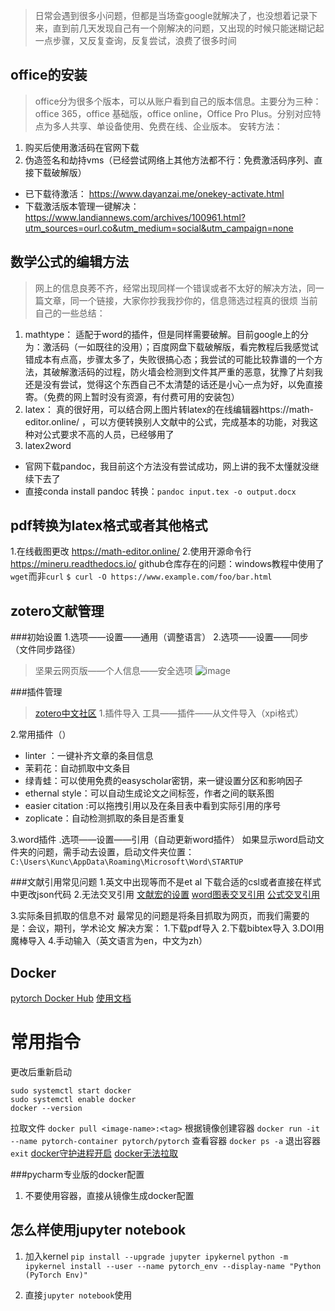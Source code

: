 > 日常会遇到很多小问题，但都是当场查google就解决了，也没想着记录下来，直到前几天发现自己有一个刚解决的问题，又出现的时候只能迷糊记起一点步骤，又反复查询，反复尝试，浪费了很多时间

## office的安装
> office分为很多个版本，可以从账户看到自己的版本信息。主要分为三种：office 365，office 基础版，office online，Office Pro Plus。分别对应特点为多人共享、单设备使用、免费在线、企业版本。
安转方法：
1. 购买后使用激活码在官网下载
2. 伪造签名和劫持vms（已经尝试网络上其他方法都不行：免费激活码序列、直接下载破解版）
- 已下载待激活： https://www.dayanzai.me/onekey-activate.html
- 下载激活版本管理一键解决：https://www.landiannews.com/archives/100961.html?utm_sources=ourl.co&utm_medium=social&utm_campaign=none

## 数学公式的编辑方法
> 网上的信息良莠不齐，经常出现同样一个错误或者不太好的解决方法，同一篇文章，同一个链接，大家你抄我我抄你的，信息筛选过程真的很烦
当前自己的一些总结：
1. mathtype：
适配于word的插件，但是同样需要破解。目前google上的分为：激活码（一如既往的没用）；百度网盘下载破解版，看完教程后我感觉试错成本有点高，步骤太多了，失败很搞心态；我尝试的可能比较靠谱的一个方法，其破解激活码的过程，防火墙会检测到文件其严重的恶意，犹豫了片刻我还是没有尝试，觉得这个东西自己不太清楚的话还是小心一点为好，以免直接寄。（免费的网上暂时没有资源，有付费可用的安装包）
2. latex：
真的很好用，可以结合网上图片转latex的在线编辑器https://math-editor.online/ ，可以方便转换别人文献中的公式，完成基本的功能，对我这种对公式要求不高的人员，已经够用了
3. latex2word
- 官网下载pandoc，我目前这个方法没有尝试成功，网上讲的我不太懂就没继续下去了
- 直接conda install pandoc
转换：` pandoc input.tex -o output.docx ` 

## pdf转换为latex格式或者其他格式
1.在线截图更改 https://math-editor.online/
2.使用开源命令行 https://mineru.readthedocs.io/
github仓库存在的问题：windows教程中使用了`wget`而非`curl`
`$ curl -O https://www.example.com/foo/bar.html`

## zotero文献管理
###初始设置
1.选项——设置——通用（调整语言）
2.选项——设置——同步（文件同步路径）
> 坚果云网页版——个人信息——安全选项
![image](https://github.com/user-attachments/assets/fa934ac2-61d7-40fe-92e4-e2c6cf077e0f)

###插件管理
>  [zotero中文社区](https://zotero-chinese.com/)
1.插件导入
工具——插件——从文件导入（xpi格式）

2.常用插件（）
- linter ：一键补齐文章的条目信息
- 茉莉花：自动抓取中文条目
- 绿青蛙：可以使用免费的easyscholar密钥，来一键设置分区和影响因子
- ethernal style：可以自动生成论文之间标签，作者之间的联系图
- easier citation :可以拖拽引用以及在条目表中看到实际引用的序号
- zoplicate：自动检测抓取的条目是否重复

3.word插件
.选项——设置——引用（自动更新word插件）
如果显示word启动文件夹的问题，需手动去设置，启动文件夹位置：
`C:\Users\Kunc\AppData\Roaming\Microsoft\Word\STARTUP`

###文献引用常见问题
1.英文中出现等而不是et al
下载合适的csl或者直接在样式中更改json代码
2.无法交叉引用
[文献宏的设置](https://www.acwing.com/blog/content/58046/)
[word图表交叉引用](https://blog.csdn.net/zyxhangiian123456789/article/details/106164099)
[公式交叉引用](https://www.mathtype.cn/wenti/mathtype-words.html)

3.实际条目抓取的信息不对
最常见的问题是将条目抓取为网页，而我们需要的是：会议，期刊，学术论文
解决方案：
1.下载pdf导入
2.下载bibtex导入
3.DOI用魔棒导入
4.手动输入（英文语言为en，中文为zh）

## Docker
[pytorch Docker Hub](https://hub.docker.com/r/pytorch/pytorch)
[使用文档](https://docs.docker.com/desktop/setup/sign-in/#whats-next)
# 常用指令
更改后重新启动
```
sudo systemctl start docker
sudo systemctl enable docker
docker --version
```
拉取文件
`docker pull <image-name>:<tag>`
根据镜像创建容器
`docker run -it --name pytorch-container pytorch/pytorch`
查看容器
`docker ps -a`
退出容器
`exit`
[docker守护进程开启](https://cloud.tencent.com/developer/ask/sof/106366605)
[docker无法拉取](https://www.cnblogs.com/liujunjun/p/18546650)

###pycharm专业版的docker配置
1. 不要使用容器，直接从镜像生成docker配置

## 怎么样使用jupyter notebook
1. 加入kernel
`pip install --upgrade jupyter ipykernel`
`python -m ipykernel install --user --name pytorch_env --display-name "Python (PyTorch Env)"`


2. 直接`jupyter notebook`使用